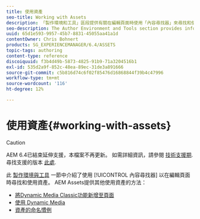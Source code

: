 ```yaml
---
title: 使用資產
seo-title: Working with Assets
description: 「製作環境和工具」區段提供有關在編輯頁面時使用「內容尋找器」來尋找和使用資產的資訊。 AEM Assets提供其他使用資產的方法。
seo-description: The Author Environment and Tools section provides information about using Content Finder to find and use assets when editing pages. AEM Assets provides other methods for working with assets.
uuid: 65d1e593-9957-45b7-8831-45055aa41a1d
contentOwner: Chris Bohnert
products: SG_EXPERIENCEMANAGER/6.4/ASSETS
topic-tags: authoring
content-type: reference
discoiquuid: f3b4d49b-5873-4825-91b9-71a3204516b1
exl-id: 535d2a9f-852c-48ea-89ec-31de3a891666
source-git-commit: c5b816d74c6f02f85476d16868844f39b4c47996
workflow-type: tm+mt
source-wordcount: '116'
ht-degree: 12%

---
```


# 使用資產{#working-with-assets}

>[!CAUTION]
>
>AEM 6.4已結束延伸支援，本檔案不再更新。 如需詳細資訊，請參閱 [技術支援期](https://helpx.adobe.com//tw/support/programs/eol-matrix.html). 尋找支援的版本 [此處](https://experienceleague.adobe.com/docs/).

此 [製作環境與工具](/help/sites-authoring/author-environment-tools.md) 一節中介紹了使用 [!UICONTROL 內容尋找器] 以在編輯頁面時尋找和使用資產。 AEM Assets提供其他使用資產的方法：

* [將Dynamic Media Classic功能新增至頁面](/help/sites-classic-ui-authoring/manage-assets-classic-s7.md)
* [使用 Dynamic Media](/help/sites-classic-ui-authoring/dynamic-media-assets.md)
* [資產的命名慣例](/help/sites-classic-ui-authoring/asset-naming-conventions.md)
